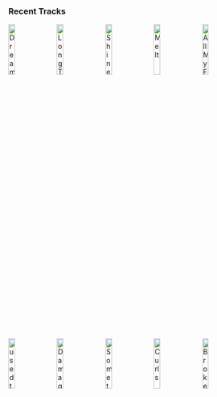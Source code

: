 ### Recent Tracks
[<img src='https://lastfm.freetls.fastly.net/i/u/300x300/b88ed5169542740091dba4f3cea4970d.png' width='16%' height='16%' alt='Dream Girl'>](https://www.last.fm/music/anna%2bof%2bthe%2bnorth/_/dream%2bgirl)&nbsp;&nbsp;&nbsp;&nbsp;[<img src='https://lastfm.freetls.fastly.net/i/u/300x300/2439f00a8d58b3c181684444a10eb5da.png' width='16%' height='16%' alt='Long Train Runnin'>](https://www.last.fm/music/the%2bdoobie%2bbrothers/_/long%2btrain%2brunnin%2527)&nbsp;&nbsp;&nbsp;&nbsp;[<img src='https://lastfm.freetls.fastly.net/i/u/300x300/ad59a7fa978ac188cbc82c0c026c00b0.png' width='16%' height='16%' alt='Shine'>](https://www.last.fm/music/jagwar%2btwin/_/shine)&nbsp;&nbsp;&nbsp;&nbsp;[<img src='https://lastfm.freetls.fastly.net/i/u/300x300/ff80f2f780f1156c94ad3a43c95e62c1.png' width='16%' height='16%' alt='Melt'>](https://www.last.fm/music/new%2bbody%2belectric/_/melt)&nbsp;&nbsp;&nbsp;&nbsp;[<img src='https://lastfm.freetls.fastly.net/i/u/300x300/b4002e02bd72ae2134f786c050124227.png' width='16%' height='16%' alt='All My Friends'>](https://www.last.fm/music/madeon/_/all%2bmy%2bfriends)&nbsp;&nbsp;&nbsp;&nbsp;<br>[<img src='https://lastfm.freetls.fastly.net/i/u/300x300/4e9f8be2080db5d6652bef4f04fd57e6.png' width='16%' height='16%' alt='used to'>](https://www.last.fm/music/pluko/_/used%2bto)&nbsp;&nbsp;&nbsp;&nbsp;[<img src='https://lastfm.freetls.fastly.net/i/u/300x300/87880c9dfacf6b1938e384986cdef190.png' width='16%' height='16%' alt='Damage Each Other'>](https://www.last.fm/music/steve%2bbrian/_/damage%2beach%2bother)&nbsp;&nbsp;&nbsp;&nbsp;[<img src='https://lastfm.freetls.fastly.net/i/u/300x300/f1585ad7fce6853dc5929eb42a4df7f6.png' width='16%' height='16%' alt='Something Here'>](https://www.last.fm/music/day%2bwave/_/something%2bhere)&nbsp;&nbsp;&nbsp;&nbsp;[<img src='https://lastfm.freetls.fastly.net/i/u/300x300/e9e2936ea511d3f206f483e6f809ca60.png' width='16%' height='16%' alt='Curls'>](https://www.last.fm/music/bibio/_/curls)&nbsp;&nbsp;&nbsp;&nbsp;[<img src='https://lastfm.freetls.fastly.net/i/u/300x300/b78ec16f7bbd4c39969328afcd344b8d.png' width='16%' height='16%' alt='Broken People'>](https://www.last.fm/music/almost%2bmonday/_/broken%2bpeople)&nbsp;&nbsp;&nbsp;&nbsp;<br>